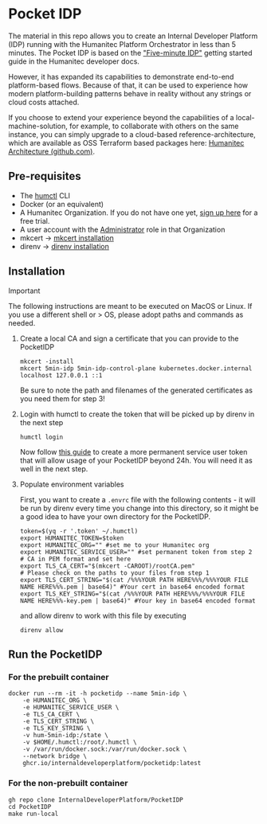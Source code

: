 # Pocket IDP

The material in this repo allows you to create an Internal Developer Platform (IDP) running with the Humanitec Platform Orchestrator in less than 5 minutes.
The Pocket IDP is based on the ["Five-minute IDP"](https://developer.humanitec.com/introduction/getting-started/the-five-minute-idp/) getting started guide in the Humanitec developer docs.

However, it has expanded its capabilities to demonstrate end-to-end platform-based flows. Because of that, it can be used to experience how modern platform-building patterns behave in reality without any strings or cloud costs attached.

If you choose to extend your experience beyond the capabilities of a local-machine-solution, for example, to collaborate with others on the same instance, you can simply upgrade to a cloud-based reference-architecture, which are available as OSS Terraform based packages here: [Humanitec Architecture (github.com)](https://github.com/humanitec-architecture/).

## Pre-requisites

- The [humctl](https://developer.humanitec.com/platform-orchestrator/cli/) CLI
- Docker (or an equivalent)
- A Humanitec Organization. If you do not have one yet, [sign up here](https://humanitec.com/free-trial) for a free trial.
- A user account with the [Administrator](https://developer.humanitec.com/platform-orchestrator/security/rbac/#organization-level-roles) role in that Organization
- mkcert &rarr; [mkcert installation](https://github.com/FiloSottile/mkcert?tab=readme-ov-file#installation)
- direnv &rarr; [direnv installation](https://direnv.net/#basic-installation)

## Installation

> [!IMPORTANT]
> The following instructions are meant to be executed on MacOS or Linux. If you use a different shell or > OS, please adopt paths and commands as needed.

1. Create a local CA and sign a certificate that you can provide to the PocketIDP
   
   ```shell
   mkcert -install
   mkcert 5min-idp 5min-idp-control-plane kubernetes.docker.internal localhost 127.0.0.1 ::1
   ```
   
   Be sure to note the path and filenames of the generated certificates as you need them for step 3!

2. Login with humctl to create the token that will be picked up by direnv in the next step
   
   ```shell
   humctl login
   ```
   
   Now follow [this guide](https://developer.humanitec.com/platform-orchestrator/security/service-users/) to create a more permanent service user token that will allow usage of your PocketIDP beyond 24h. You will need it as well in the next step.

3. Populate environment variables
   
   First, you want to create a `.envrc` file with the following contents - it will be run by direnv every time you change into this directory, so it might be a good idea to have your own directory for the PocketIDP.
   
   ```shell
   token=$(yq -r '.token' ~/.humctl)
   export HUMANITEC_TOKEN=$token
   export HUMANITEC_ORG="" #set me to your Humanitec org
   export HUMANITEC_SERVICE_USER="" #set permanent token from step 2
   # CA in PEM format and set here
   export TLS_CA_CERT="$(mkcert -CAROOT)/rootCA.pem"
   # Please check on the paths to your files from step 1
   export TLS_CERT_STRING="$(cat /%%%YOUR PATH HERE%%%/%%%YOUR FILE NAME HERE%%%.pem | base64)" #Your cert in base64 encoded format
   export TLS_KEY_STRING="$(cat /%%%YOUR PATH HERE%%%/%%%YOUR FILE NAME HERE%%%-key.pem | base64)" #Your key in base64 encoded format
   ```
   
   and allow direnv to work with this file by executing
   
   ```shell
   direnv allow
   ```

## Run the PocketIDP

### For the prebuilt container

```shell
docker run --rm -it -h pocketidp --name 5min-idp \
    -e HUMANITEC_ORG \
    -e HUMANITEC_SERVICE_USER \
    -e TLS_CA_CERT \
    -e TLS_CERT_STRING \
    -e TLS_KEY_STRING \
    -v hum-5min-idp:/state \
    -v $HOME/.humctl:/root/.humctl \
    -v /var/run/docker.sock:/var/run/docker.sock \
    --network bridge \
    ghcr.io/internaldeveloperplatform/pocketidp:latest
```

### For the non-prebuilt container

```shell
gh repo clone InternalDeveloperPlatform/PocketIDP
cd PocketIDP
make run-local
```
